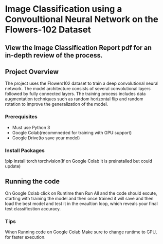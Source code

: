 # Image Classification using a Convoultional Neural Network on the Flowers-102 Dataset 

## View the Image Classification Report pdf for an in-depth review of the process.

## Project Overview
The project uses the Flowers102 dataset to train a deep convolutional neural network. The model architecture consists of several convolutional layers followed by fully connected layers. The training process includes data augmentation techniques such as random horizontal flip and random rotation to improve the generalization of the model.

### Prerequisites 

- Must use Python 3
- Google Colab(recommneded for training with GPU support)
- Google Drive(to save your model)

### Install Packages
!pip install torch torchvision(If on Google Colab it is preinstalled but could update)

## Running the code
On Google Colab click on Runtime then Run All and the code should excute, starting with training the model and then once trained it will save and then load the best model and test it in the evaultion loop, which reveals your final test classificstion accuracy.

### Tips
When Running code on Google Colab Make sure to change runtime to GPU, for faster execution.
